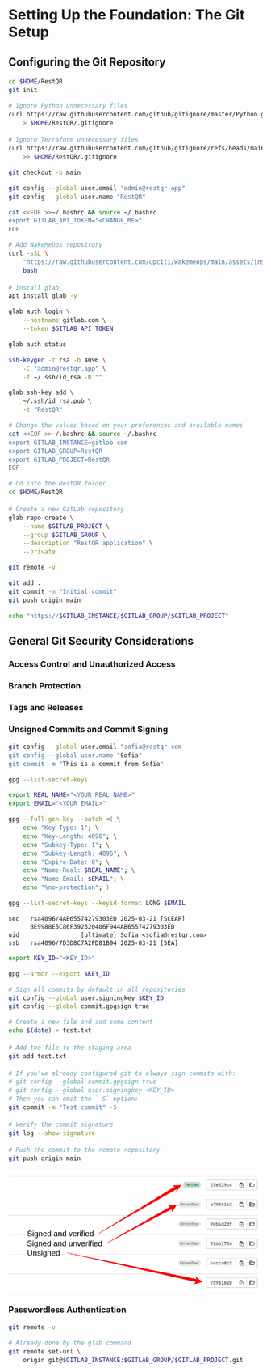 # Setting Up the Foundation: The Git Setup


## Configuring the Git Repository


```bash
cd $HOME/RestQR
git init
```


```bash
# Ignore Python unnecessary files
curl https://raw.githubusercontent.com/github/gitignore/master/Python.gitignore \
    > $HOME/RestQR/.gitignore

# Ignore Terraform unnecessary files
curl https://raw.githubusercontent.com/github/gitignore/refs/heads/main/Terraform.gitignore \
    >> $HOME/RestQR/.gitignore
```


```bash
git checkout -b main
```


```bash
git config --global user.email "admin@restqr.app"
git config --global user.name "RestQR"
```


```bash
cat <<EOF >>~/.bashrc && source ~/.bashrc
export GITLAB_API_TOKEN="<CHANGE_ME>"
EOF
```


```bash
# Add WakeMeOps repository
curl -sSL \
    "https://raw.githubusercontent.com/upciti/wakemeops/main/assets/install_repository" | \
    bash

# Install glab
apt install glab -y
```


```bash
glab auth login \
    --hostname gitlab.com \
    --token $GITLAB_API_TOKEN
```


```bash
glab auth status
```


```bash
ssh-keygen -t rsa -b 4096 \
    -C "admin@restqr.app" \
    -f ~/.ssh/id_rsa -N ""
```



```bash
glab ssh-key add \
    ~/.ssh/id_rsa.pub \
    -t "RestQR"
```


```bash
# Change the values based on your preferences and available names
cat <<EOF >>~/.bashrc && source ~/.bashrc
export GITLAB_INSTANCE=gitlab.com
export GITLAB_GROUP=RestQR
export GITLAB_PROJECT=RestQR
EOF
```


```bash
# Cd into the RestQR folder
cd $HOME/RestQR

# Create a new GitLab repository
glab repo create \
    --name $GITLAB_PROJECT \
    --group $GITLAB_GROUP \
    --description "RestQR application" \
    --private
```


```bash
git remote -v
```


```bash
git add .
git commit -m "Initial commit"
git push origin main
```


```bash
echo "https://$GITLAB_INSTANCE/$GITLAB_GROUP/$GITLAB_PROJECT"
```


## General Git Security Considerations


### Access Control and Unauthorized Access


### Branch Protection


### Tags and Releases


### Unsigned Commits and Commit Signing


```bash
git config --global user.email "sofia@restqr.com
git config --global user.name "Sofia"
git commit -m "This is a commit from Sofia"
```


```bash
gpg --list-secret-keys
```


```bash
export REAL_NAME="<YOUR_REAL_NAME>"
export EMAIL="<YOUR_EMAIL>"
```


```bash
gpg --full-gen-key --batch <( \
    echo "Key-Type: 1"; \
    echo "Key-Length: 4096"; \
    echo "Subkey-Type: 1"; \
    echo "Subkey-Length: 4096"; \
    echo "Expire-Date: 0"; \
    echo "Name-Real: $REAL_NAME"; \
    echo "Name-Email: $EMAIL"; \
    echo "%no-protection"; )
```


```bash
gpg --list-secret-keys --keyid-format LONG $EMAIL
```


```plaintext
sec   rsa4096/4AB65574279303ED 2025-03-21 [SCEAR]
      BE9988E5C86F392320406F944AB65574279303ED
uid                 [ultimate] Sofia <sofia@restqr.com>
ssb   rsa4096/7D3D8C7A2FD81B94 2025-03-21 [SEA]
```


```bash
export KEY_ID="<KEY_ID>"
```


```bash
gpg --armor --export $KEY_ID
```


```bash
# Sign all commits by default in all repositories
git config --global user.signingkey $KEY_ID
git config --global commit.gpgsign true
```


```bash
# Create a new file and add some content
echo $(date) > test.txt

# Add the file to the staging area
git add test.txt

# If you've already configured git to always sign commits with:
# git config --global commit.gpgsign true
# git config --global user.signingkey <KEY_ID>
# Then you can omit the `-S` option:
git commit -m "Test commit" -S

# Verify the commit signature
git log --show-signature

# Push the commit to the remote repository
git push origin main
```

![Git commit signature verification](resources/images/05.png)


### Passwordless Authentication


```bash
git remote -v
```


```bash
# Already done by the glab command
git remote set-url \
    origin git@$GITLAB_INSTANCE:$GITLAB_GROUP/$GITLAB_PROJECT.git
```